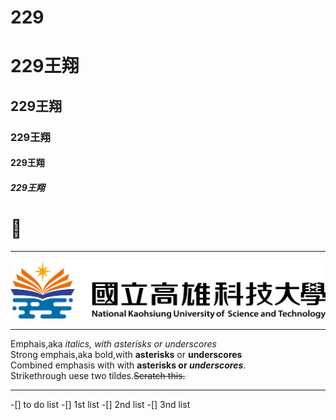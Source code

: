 # 229
# 229王翔
## 229王翔
### 229王翔
#### 229王翔
##### 229王翔

# 🌲

-----

![NKUST](182513897.png)


-------
Emphais,aka *italics, with asterisks or underscores*       
Strong emphais,aka bold,with **asterisks** or **underscores**     
Combined emphasis with with **asterisks or _underscores_**.    
Strikethrough uese two tildes.~~Scratch this.~~   

------
-[] to do list
-[] 1st list
-[] 2nd list
-[] 3nd list


